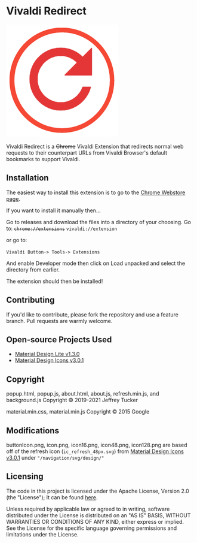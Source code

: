 # Vivaldi Redirect

![Vivaldi Redirect](icon.png)

Vivaldi Redirect is a ~~Chrome~~ Vivaldi Extension that redirects normal web requests to their counterpart URLs from Vivaldi Browser's default bookmarks to support Vivaldi.

## Installation

The easiest way to install this extension is to go to the [Chrome Webstore page](https://chrome.google.com/webstore/detail/vivaldi-redirect/kpaefdmmdcioicgjfpbmlaokcnidljdf).

If you want to install it manually then...

Go to releases and download the files into a directory of your choosing. Go to:
~~`chrome://extensions`~~ `vivaldi://extension` 

or go to:

`Vivaldi Button-> Tools-> Extensions`

And enable Developer mode then click on Load unpacked and select the directory from earlier.

The extension should then be installed!

## Contributing

If you'd like to contribute, please fork the repository and use a feature
branch. Pull requests are warmly welcome.

## Open-source Projects Used

- [Material Design Lite v1.3.0](https://github.com/google/material-design-lite/)
- [Material Design Icons v3.0.1](https://github.com/google/material-design-icons)

## Copyright

popup.html, popup.js, about.html, about.js, refresh.min.js, and background.js Copyright © 2019-2021 Jeffrey Tucker

material.min.css, material.min.js Copyright © 2015 Google

## Modifications

buttonIcon.png, icon.png, icon16.png, icon48.png, icon128.png are based off of the refresh icon (`ic_refresh_48px.svg`) from [Material Design Icons v3.0.1](https://github.com/google/material-design-icons) under `"/navigation/svg/design/"`

## Licensing

The code in this project is licensed under  the Apache License, Version 2.0 (the "License"); It can be found [here](http://www.apache.org/licenses/LICENSE-2.0).

Unless required by applicable law or agreed to in writing, software
distributed under the License is distributed on an "AS IS" BASIS,
WITHOUT WARRANTIES OR CONDITIONS OF ANY KIND, either express or implied.
See the License for the specific language governing permissions and
limitations under the License.
